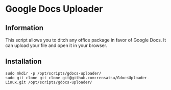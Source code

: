 # Google Docs Uploader
## Information

This script allows you to ditch any office package in favor of Google Docs.
It can upload your file and open it in your browser.

## Installation

```
sudo mkdir -p /opt/scripts/gdocs-uploader/
sudo git clone git clone git@github.com:rensatsu/GdocsUploader-Linux.git /opt/scripts/gdocs-uploader/
```
